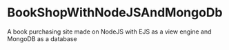 # BookShopWithNodeJSAndMongoDb
A book purchasing site made on NodeJS with EJS as a view engine and MongoDB as a database
